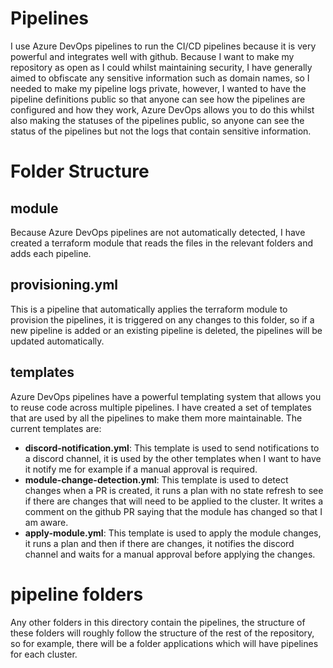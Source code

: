 # Pipelines
I use Azure DevOps pipelines to run the CI/CD pipelines because it is very powerful and integrates well with github. Because I want to make my repository as open as I could whilst maintaining security, I have generally aimed to obfiscate any sensitive information such as domain names, so I needed to make my pipeline logs private, however, I wanted to have the pipeline definitions public so that anyone can see how the pipelines are configured and how they work, Azure DevOps allows you to do this whilst also making the statuses of the pipelines public, so anyone can see the status of the pipelines but not the logs that contain sensitive information.

# Folder Structure

## module
Because Azure DevOps pipelines are not automatically detected, I have created a terraform module that reads the files in the relevant folders and adds each pipeline.

## provisioning.yml
This is a pipeline that automatically applies the terraform module to provision the pipelines, it is triggered on any changes to this folder, so if a new pipeline is added or an existing pipeline is deleted, the pipelines will be updated automatically.

## templates
Azure DevOps pipelines have a powerful templating system that allows you to reuse code across multiple pipelines. I have created a set of templates that are used by all the pipelines to make them more maintainable. The current templates are:
- **discord-notification.yml**: This template is used to send notifications to a discord channel, it is used by the other templates when I want to have it notify me for example if a manual approval is required.
- **module-change-detection.yml**: This template is used to detect changes when a PR is created, it runs a plan with no state refresh to see if there are changes that will need to be applied to the cluster. It writes a comment on the github PR saying that the module has changed so that I am aware.
- **apply-module.yml**: This template is used to apply the module changes, it runs a plan and then if there are changes, it notifies the discord channel and waits for a manual approval before applying the changes.

# pipeline folders
Any other folders in this directory contain the pipelines, the structure of these folders will roughly follow the structure of the rest of the repository, so for example, there will be a folder applications which will have pipelines for each cluster.
